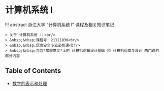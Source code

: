 # 计算机系统 Ⅰ

!!! abstract 
    浙江大学 “计算机系统 Ⅰ” 课程及相关知识笔记

    > 关于 计算机系统 Ⅰ：<br/>
    > &nbsp;&nbsp;课程号：21121830<br/>
    > &nbsp;&nbsp;信息安全专业必修课<br/>
    > &nbsp;&nbsp;包含*常规意义*上的 计算机逻辑设计基础 和 计算机组成与设计 两门课的部分内容

## Table of Contents
- [数字的表示和处理](topic1)